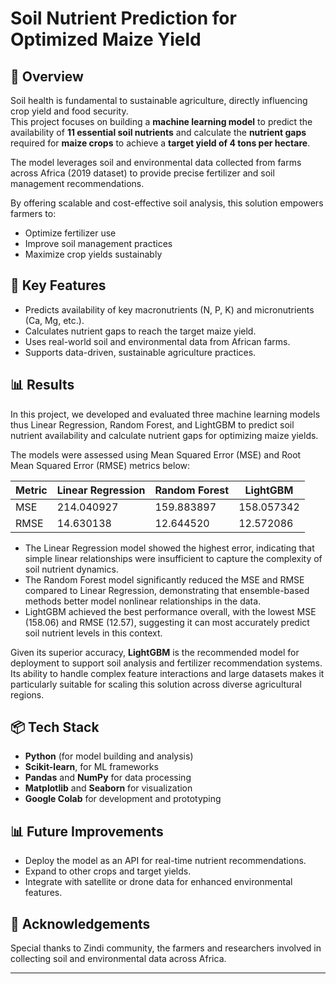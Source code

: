 # Soil Nutrient Prediction for Optimized Maize Yield

## 🌱 Overview
Soil health is fundamental to sustainable agriculture, directly influencing crop yield and food security.  
This project focuses on building a **machine learning model** to predict the availability of **11 essential soil nutrients** and calculate the **nutrient gaps** required for **maize crops** to achieve a **target yield of 4 tons per hectare**.

The model leverages soil and environmental data collected from farms across Africa (2019 dataset) to provide precise fertilizer and soil management recommendations.

By offering scalable and cost-effective soil analysis, this solution empowers farmers to:
- Optimize fertilizer use
- Improve soil management practices
- Maximize crop yields sustainably

## 🔬 Key Features
- Predicts availability of key macronutrients (N, P, K) and micronutrients (Ca, Mg, etc.).
- Calculates nutrient gaps to reach the target maize yield.
- Uses real-world soil and environmental data from African farms.
- Supports data-driven, sustainable agriculture practices.

## 📊 Results
In this project, we developed and evaluated three machine learning models thus Linear Regression, Random Forest, and LightGBM to predict soil nutrient availability and calculate nutrient gaps for optimizing maize yields.

The models were assessed using Mean Squared Error (MSE) and Root Mean Squared Error (RMSE) metrics below:

| Metric       | Linear Regression | Random Forest | LightGBM    | 
|--------------|-------------------|---------------|-------------|
| MSE          |     214.040927    | 159.883897    | 158.057342  | 
| RMSE         |     14.630138     | 12.644520     | 12.572086   | 

- The Linear Regression model showed the highest error, indicating that simple linear relationships were insufficient to capture the complexity of soil nutrient dynamics.
- The Random Forest model significantly reduced the MSE and RMSE compared to Linear Regression, demonstrating that ensemble-based methods better model nonlinear relationships in the data.
- LightGBM achieved the best performance overall, with the lowest MSE (158.06) and RMSE (12.57), suggesting it can most accurately predict soil nutrient levels in this context.

Given its superior accuracy, **LightGBM** is the recommended model for deployment to support soil analysis and fertilizer recommendation systems. Its ability to handle complex feature interactions and large datasets makes it particularly suitable for scaling this solution across diverse agricultural regions.

## 📦 Tech Stack
- **Python** (for model building and analysis)
- **Scikit-learn**, for ML frameworks
- **Pandas** and **NumPy** for data processing
- **Matplotlib** and **Seaborn** for visualization
- **Google Colab** for development and prototyping

## 📊 Future Improvements
- Deploy the model as an API for real-time nutrient recommendations.
- Expand to other crops and target yields.
- Integrate with satellite or drone data for enhanced environmental features.

## 🙌 Acknowledgements
Special thanks to Zindi community, the farmers and researchers involved in collecting soil and environmental data across Africa.

---
